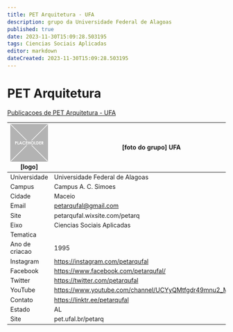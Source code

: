 ```yaml
---
title: PET Arquitetura - UFA
description: grupo da Universidade Federal de Alagoas
published: true
date: 2023-11-30T15:09:28.503195
tags: Ciencias Sociais Aplicadas
editor: markdown
dateCreated: 2023-11-30T15:09:28.503195
---
```


# PET Arquitetura

[Publicacoes de PET Arquitetura - UFA](/atividade/72PETArquiteturaUFA/feed.md)

| ![placeholder.png](/placeholder.png) [logo] | [foto do grupo] UFA         |
| ------------------------------------------- | ------------------------------------------------- |
| Universidade                                | Universidade Federal de Alagoas      |
| Campus                                      | Campus A. C. Simoes            |
| Cidade                                      | Maceio             |
| Email                                       | petarqufal@gmail.com             |
| Site                                        | petarqufal.wixsite.com/petarq              |
| Eixo                                        | Ciencias Sociais Aplicadas              |
| Tematica                                    |           |
| Ano de criacao                              | 1995        |
| Instagram                                   | https://instagram.com/petarqufal         |
| Facebook                                    | https://www.facebook.com/petarqufal/          |
| Twitter                                     | https://twitter.com/petarqufal           |
| YouTube                                     | https://www.youtube.com/channel/UCYyQMtfgdr49mnu2_MSYpSQ           |
| Contato                                     | https://linktr.ee/petarqufal         |
| Estado                                      |  AL            |
| Site                                        | pet.ufal.br/petarq |

